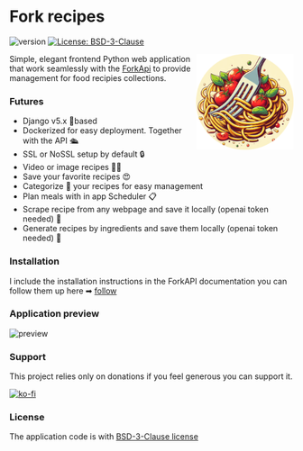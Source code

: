 # Fork recipes 

![version](https://img.shields.io/badge/version-0.3.0-green) [![License: BSD-3-Clause](https://img.shields.io/badge/License-BSD_3_Clause-red.svg)](https://opensource.org/license/bsd-3-clause) 


<img align="right" src="assets/avatar.png" height="170px" alt="Logo">

Simple, elegant frontend Python web application that work seamlessly with the [ForkApi](https://www.github.com/mikebgrep/forkapi) to provide management for food recipies collections.


### Futures
- Django v5.x 🐍based
- Dockerized for easy deployment. Together with the API 🛳
- SSL or NoSSL setup by default 🔒
- Video or image recipes 👨‍🍳
- Save your favorite recipes 😍
- Categorize 📑 your recipes for easy management
- Plan meals with in app Scheduler 📋
- Scrape recipe from any webpage and save it locally (openai token needed) 🤖
- Generate recipes by ingredients and save them locally (openai token needed) 🤖

### Installation 
I include the installation instructions in the ForkAPI documentation you can follow them up here ➡ [follow](https://mikebgrep.github.io/forkapi/clients/)

### Application preview
![preview](assets/preview.gif)


### Support
This project relies only on donations if you feel generous you can support it.

[![ko-fi](https://ko-fi.com/img/githubbutton_sm.svg)](https://ko-fi.com/mikebgrep)


### License 
The application code is with [BSD-3-Clause license](https://opensource.org/license/bsd-3-clause)
